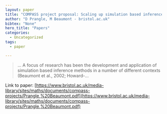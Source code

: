 ```yaml
---
layout: paper
title: "COMPASS project proposal: Scaling up simulation based inference to whole genome data"
author: "D Prangle, M Beaumont - bristol.ac.uk"
bibtex: "None"
hero_title: "Papers"
categories:
  - Uncategorized
tags:
  - paper

---
```

>… A focus of research has been the development and application of simulation based inference methods in a number of different contexts (Beaumont et al., 2002; Howard-…

Link to paper: [https://www.bristol.ac.uk/media-library/sites/maths/documents/compass-projects/Prangle,%20Beaumont.pdf](https://www.bristol.ac.uk/media-library/sites/maths/documents/compass-projects/Prangle,%20Beaumont.pdf)


